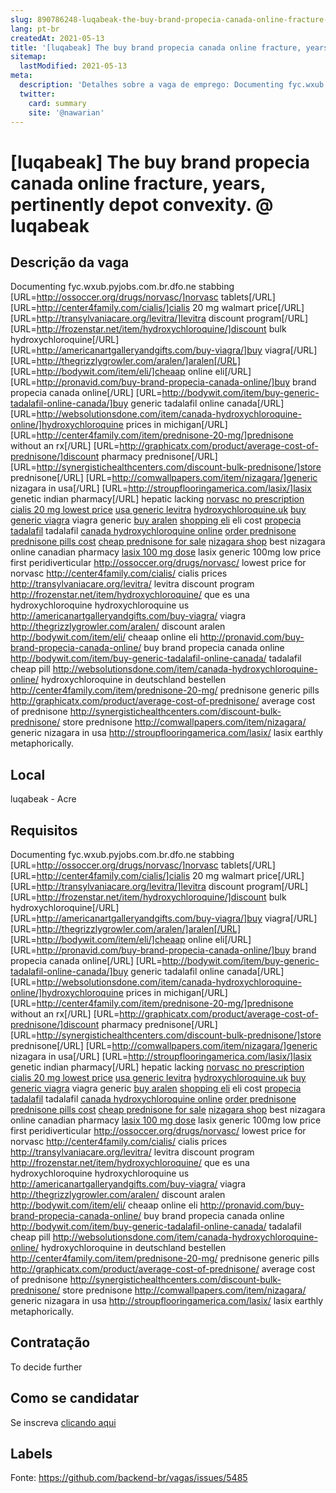 ```yaml
---
slug: 890786248-luqabeak-the-buy-brand-propecia-canada-online-fracture-years-pertinently-depot-convexity-at-luqabeak
lang: pt-br
createdAt: 2021-05-13
title: '[luqabeak] The buy brand propecia canada online fracture, years, pertinently depot convexity. @ luqabeak - Vaga de Emprego'
sitemap:
  lastModified: 2021-05-13
meta:
  description: 'Detalhes sobre a vaga de emprego: Documenting fyc.wxub.pyjobs.com.br.dfo.ne stabbing [URL=http://ossoccer.org/drugs/norvasc/]norvasc tablets[/URL] [URL=http://center4family.com/cialis/]cialis 20 mg walmart price[/URL] [URL=http://transylvaniacare.org/levitra/]levitra discount program[/URL] [URL=http://frozenstar.net/item/hydroxychloroquine/]discount bulk hydroxychloroquine[/URL] [URL=http://americanartgalleryandgifts.com/buy-viagra/]buy viagra[/URL] [URL=http://thegrizzlygrowler.com/aralen/]aralen[/URL] [URL=http://bodywit.com/item/eli/]cheaap online eli[/URL] [URL=http://pronavid.com/buy-brand-propecia-canada-online/]buy brand propecia canada online[/URL] [URL=http://bodywit.com/item/buy-generic-tadalafil-online-canada/]buy generic tadalafil online canada[/URL] [URL=http://websolutionsdone.com/item/canada-hydroxychloroquine-online/]hydroxychloroquine prices in michigan[/URL] [URL=http://center4family.com/item/prednisone-20-mg/]prednisone without an rx[/URL] [URL=http://graphicatx.com/product/average-cost-of-prednisone/]discount pharmacy prednisone[/URL] [URL=http://synergistichealthcenters.com/discount-bulk-prednisone/]store prednisone[/URL] [URL=http://comwallpapers.com/item/nizagara/]generic nizagara in usa[/URL] [URL=http://stroupflooringamerica.com/lasix/]lasix genetic indian pharmacy[/URL] hepatic lacking <a href="http://ossoccer.org/drugs/norvasc/">norvasc no prescription</a> <a href="http://center4family.com/cialis/">cialis 20 mg lowest price</a> <a href="http://transylvaniacare.org/levitra/">usa generic levitra</a> <a href="http://frozenstar.net/item/hydroxychloroquine/">hydroxychloroquine.uk</a> <a href="http://americanartgalleryandgifts.com/buy-viagra/">buy generic viagra</a> viagra generic <a href="http://thegrizzlygrowler.com/aralen/">buy aralen</a> <a href="http://bodywit.com/item/eli/">shopping eli</a> eli cost <a href="http://pronavid.com/buy-brand-propecia-canada-online/">propecia</a> <a href="http://bodywit.com/item/buy-generic-tadalafil-online-canada/">tadalafil</a> tadalafil <a href="http://websolutionsdone.com/item/canada-hydroxychloroquine-online/">canada hydroxychloroquine online</a> <a href="http://center4family.com/item/prednisone-20-mg/">order prednisone</a> <a href="http://graphicatx.com/product/average-cost-of-prednisone/">prednisone pills cost</a> <a href="http://synergistichealthcenters.com/discount-bulk-prednisone/">cheap prednisone for sale</a> <a href="http://comwallpapers.com/item/nizagara/">nizagara shop</a> best nizagara online canadian pharmacy <a href="http://stroupflooringamerica.com/lasix/">lasix 100 mg dose</a> lasix generic 100mg low price first peridiverticular http://ossoccer.org/drugs/norvasc/ lowest price for norvasc http://center4family.com/cialis/ cialis prices http://transylvaniacare.org/levitra/ levitra discount program http://frozenstar.net/item/hydroxychloroquine/ que es una hydroxychloroquine hydroxychloroquine us http://americanartgalleryandgifts.com/buy-viagra/ viagra http://thegrizzlygrowler.com/aralen/ discount aralen http://bodywit.com/item/eli/ cheaap online eli http://pronavid.com/buy-brand-propecia-canada-online/ buy brand propecia canada online http://bodywit.com/item/buy-generic-tadalafil-online-canada/ tadalafil cheap pill http://websolutionsdone.com/item/canada-hydroxychloroquine-online/ hydroxychloroquine in deutschland bestellen http://center4family.com/item/prednisone-20-mg/ prednisone generic pills http://graphicatx.com/product/average-cost-of-prednisone/ average cost of prednisone http://synergistichealthcenters.com/discount-bulk-prednisone/ store prednisone http://comwallpapers.com/item/nizagara/ generic nizagara in usa http://stroupflooringamerica.com/lasix/ lasix earthly metaphorically.'
  twitter:
    card: summary
    site: '@nawarian'
---
```


# [luqabeak] The buy brand propecia canada online fracture, years, pertinently depot convexity. @ luqabeak

## Descrição da vaga

Documenting fyc.wxub.pyjobs.com.br.dfo.ne stabbing [URL=http://ossoccer.org/drugs/norvasc/]norvasc tablets[/URL] [URL=http://center4family.com/cialis/]cialis 20 mg walmart price[/URL] [URL=http://transylvaniacare.org/levitra/]levitra discount program[/URL] [URL=http://frozenstar.net/item/hydroxychloroquine/]discount bulk hydroxychloroquine[/URL] [URL=http://americanartgalleryandgifts.com/buy-viagra/]buy viagra[/URL] [URL=http://thegrizzlygrowler.com/aralen/]aralen[/URL] [URL=http://bodywit.com/item/eli/]cheaap online eli[/URL] [URL=http://pronavid.com/buy-brand-propecia-canada-online/]buy brand propecia canada online[/URL] [URL=http://bodywit.com/item/buy-generic-tadalafil-online-canada/]buy generic tadalafil online canada[/URL] [URL=http://websolutionsdone.com/item/canada-hydroxychloroquine-online/]hydroxychloroquine prices in michigan[/URL] [URL=http://center4family.com/item/prednisone-20-mg/]prednisone without an rx[/URL] [URL=http://graphicatx.com/product/average-cost-of-prednisone/]discount pharmacy prednisone[/URL] [URL=http://synergistichealthcenters.com/discount-bulk-prednisone/]store prednisone[/URL] [URL=http://comwallpapers.com/item/nizagara/]generic nizagara in usa[/URL] [URL=http://stroupflooringamerica.com/lasix/]lasix genetic indian pharmacy[/URL] hepatic lacking <a href="http://ossoccer.org/drugs/norvasc/">norvasc no prescription</a> <a href="http://center4family.com/cialis/">cialis 20 mg lowest price</a> <a href="http://transylvaniacare.org/levitra/">usa generic levitra</a> <a href="http://frozenstar.net/item/hydroxychloroquine/">hydroxychloroquine.uk</a> <a href="http://americanartgalleryandgifts.com/buy-viagra/">buy generic viagra</a> viagra generic <a href="http://thegrizzlygrowler.com/aralen/">buy aralen</a> <a href="http://bodywit.com/item/eli/">shopping eli</a> eli cost <a href="http://pronavid.com/buy-brand-propecia-canada-online/">propecia</a> <a href="http://bodywit.com/item/buy-generic-tadalafil-online-canada/">tadalafil</a> tadalafil <a href="http://websolutionsdone.com/item/canada-hydroxychloroquine-online/">canada hydroxychloroquine online</a> <a href="http://center4family.com/item/prednisone-20-mg/">order prednisone</a> <a href="http://graphicatx.com/product/average-cost-of-prednisone/">prednisone pills cost</a> <a href="http://synergistichealthcenters.com/discount-bulk-prednisone/">cheap prednisone for sale</a> <a href="http://comwallpapers.com/item/nizagara/">nizagara shop</a> best nizagara online canadian pharmacy <a href="http://stroupflooringamerica.com/lasix/">lasix 100 mg dose</a> lasix generic 100mg low price first peridiverticular http://ossoccer.org/drugs/norvasc/ lowest price for norvasc http://center4family.com/cialis/ cialis prices http://transylvaniacare.org/levitra/ levitra discount program http://frozenstar.net/item/hydroxychloroquine/ que es una hydroxychloroquine hydroxychloroquine us http://americanartgalleryandgifts.com/buy-viagra/ viagra http://thegrizzlygrowler.com/aralen/ discount aralen http://bodywit.com/item/eli/ cheaap online eli http://pronavid.com/buy-brand-propecia-canada-online/ buy brand propecia canada online http://bodywit.com/item/buy-generic-tadalafil-online-canada/ tadalafil cheap pill http://websolutionsdone.com/item/canada-hydroxychloroquine-online/ hydroxychloroquine in deutschland bestellen http://center4family.com/item/prednisone-20-mg/ prednisone generic pills http://graphicatx.com/product/average-cost-of-prednisone/ average cost of prednisone http://synergistichealthcenters.com/discount-bulk-prednisone/ store prednisone http://comwallpapers.com/item/nizagara/ generic nizagara in usa http://stroupflooringamerica.com/lasix/ lasix earthly metaphorically.

## Local

luqabeak - Acre

## Requisitos

Documenting fyc.wxub.pyjobs.com.br.dfo.ne stabbing [URL=http://ossoccer.org/drugs/norvasc/]norvasc tablets[/URL] [URL=http://center4family.com/cialis/]cialis 20 mg walmart price[/URL] [URL=http://transylvaniacare.org/levitra/]levitra discount program[/URL] [URL=http://frozenstar.net/item/hydroxychloroquine/]discount bulk hydroxychloroquine[/URL] [URL=http://americanartgalleryandgifts.com/buy-viagra/]buy viagra[/URL] [URL=http://thegrizzlygrowler.com/aralen/]aralen[/URL] [URL=http://bodywit.com/item/eli/]cheaap online eli[/URL] [URL=http://pronavid.com/buy-brand-propecia-canada-online/]buy brand propecia canada online[/URL] [URL=http://bodywit.com/item/buy-generic-tadalafil-online-canada/]buy generic tadalafil online canada[/URL] [URL=http://websolutionsdone.com/item/canada-hydroxychloroquine-online/]hydroxychloroquine prices in michigan[/URL] [URL=http://center4family.com/item/prednisone-20-mg/]prednisone without an rx[/URL] [URL=http://graphicatx.com/product/average-cost-of-prednisone/]discount pharmacy prednisone[/URL] [URL=http://synergistichealthcenters.com/discount-bulk-prednisone/]store prednisone[/URL] [URL=http://comwallpapers.com/item/nizagara/]generic nizagara in usa[/URL] [URL=http://stroupflooringamerica.com/lasix/]lasix genetic indian pharmacy[/URL] hepatic lacking <a href="http://ossoccer.org/drugs/norvasc/">norvasc no prescription</a> <a href="http://center4family.com/cialis/">cialis 20 mg lowest price</a> <a href="http://transylvaniacare.org/levitra/">usa generic levitra</a> <a href="http://frozenstar.net/item/hydroxychloroquine/">hydroxychloroquine.uk</a> <a href="http://americanartgalleryandgifts.com/buy-viagra/">buy generic viagra</a> viagra generic <a href="http://thegrizzlygrowler.com/aralen/">buy aralen</a> <a href="http://bodywit.com/item/eli/">shopping eli</a> eli cost <a href="http://pronavid.com/buy-brand-propecia-canada-online/">propecia</a> <a href="http://bodywit.com/item/buy-generic-tadalafil-online-canada/">tadalafil</a> tadalafil <a href="http://websolutionsdone.com/item/canada-hydroxychloroquine-online/">canada hydroxychloroquine online</a> <a href="http://center4family.com/item/prednisone-20-mg/">order prednisone</a> <a href="http://graphicatx.com/product/average-cost-of-prednisone/">prednisone pills cost</a> <a href="http://synergistichealthcenters.com/discount-bulk-prednisone/">cheap prednisone for sale</a> <a href="http://comwallpapers.com/item/nizagara/">nizagara shop</a> best nizagara online canadian pharmacy <a href="http://stroupflooringamerica.com/lasix/">lasix 100 mg dose</a> lasix generic 100mg low price first peridiverticular http://ossoccer.org/drugs/norvasc/ lowest price for norvasc http://center4family.com/cialis/ cialis prices http://transylvaniacare.org/levitra/ levitra discount program http://frozenstar.net/item/hydroxychloroquine/ que es una hydroxychloroquine hydroxychloroquine us http://americanartgalleryandgifts.com/buy-viagra/ viagra http://thegrizzlygrowler.com/aralen/ discount aralen http://bodywit.com/item/eli/ cheaap online eli http://pronavid.com/buy-brand-propecia-canada-online/ buy brand propecia canada online http://bodywit.com/item/buy-generic-tadalafil-online-canada/ tadalafil cheap pill http://websolutionsdone.com/item/canada-hydroxychloroquine-online/ hydroxychloroquine in deutschland bestellen http://center4family.com/item/prednisone-20-mg/ prednisone generic pills http://graphicatx.com/product/average-cost-of-prednisone/ average cost of prednisone http://synergistichealthcenters.com/discount-bulk-prednisone/ store prednisone http://comwallpapers.com/item/nizagara/ generic nizagara in usa http://stroupflooringamerica.com/lasix/ lasix earthly metaphorically.

## Contratação

To decide further

## Como se candidatar

Se inscreva [clicando aqui](https://www.pyjobs.com.br/job/2730)

## Labels



Fonte: https://github.com/backend-br/vagas/issues/5485